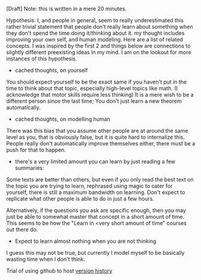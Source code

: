 \[Draft\] Note: this is written in a mere 20 minutes.

Hypothesis: I, and people in general, seem to really underestimated this rather trivial statement that people don't really learn about something when they don't spend the time doing it/thinking about it. my thought includes improving your own self, and human modeling. Here are a list of related concepts. I was inspired by the first 2 and things below are connections to slightly different preexisting ideas in my mind. I am on the lookout for more instances of this hypothesis.

*   cached thoughts, on yourself

You should expect yourself to be the exact same if you haven't put in the time to think about that topic, especially high-level topics like math. (I acknowledge that motor skills require less thinking) It is a mere wish to be a different person since the last time; You don't just learn a new theorem automatically.

*   cached thoughts, on modelling human

There was this bias that you assume other people are at around the same level as you, that is obviously false, but it is quite hard to internalize this. People really don't automatically improve themselves either, there must be a push for that to happen.

*   there's a very limited amount you can learn by just reading a few summaries:

Some texts are better than others, but even if you only read the best text on the topic you are trying to learn, rephrased using magic to cater for yourself, there is still a maximum bandwidth on learning. Don't expect to replicate what other people is able to do in just a few hours.

Alternatively, if the questions you ask are specific enough, then you may just be able to somewhat master that concept in a short amount of time. This seems to be how the "Learn in <very short amount of time" courses out there do.

*   Expect to learn almost nothing when you are not thinking

I guess this may not be true, but currently I model myself to be basically wasting time when I don't think.

Trial of using github to host [version history](https://github.com/Glinte/Shortform/blob/master/Underestimated%20Statement)
